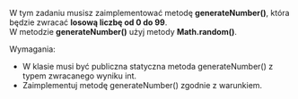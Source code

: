 W tym zadaniu musisz zaimplementować metodę **generateNumber()**,
która będzie zwracać **losową liczbę od 0 do 99**.\
W metodzie **generateNumber()** użyj metody **Math.random()**.

Wymagania:

- W klasie musi być publiczna statyczna metoda generateNumber() z typem zwracanego wyniku int.
- Zaimplementuj metodę generateNumber() zgodnie z warunkiem.
